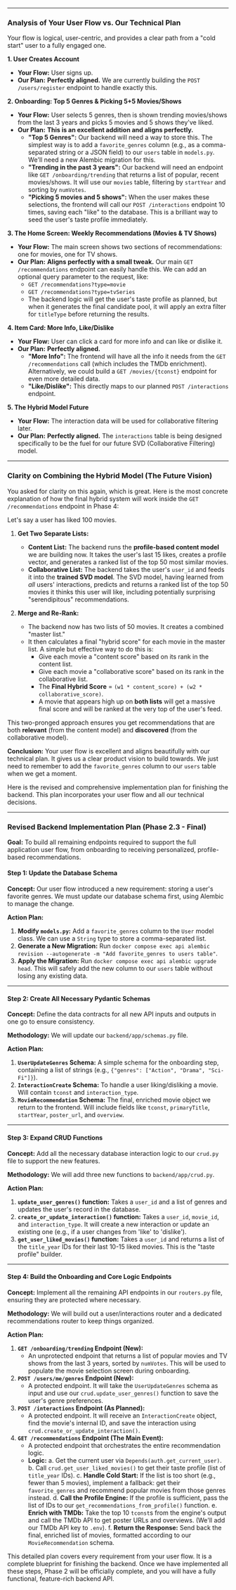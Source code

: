 
---

### **Analysis of Your User Flow vs. Our Technical Plan**

Your flow is logical, user-centric, and provides a clear path from a "cold start" user to a fully engaged one.

**1. User Creates Account**
*   **Your Flow:** User signs up.
*   **Our Plan:** **Perfectly aligned.** We are currently building the `POST /users/register` endpoint to handle exactly this.

**2. Onboarding: Top 5 Genres & Picking 5+5 Movies/Shows**
*   **Your Flow:** User selects 5 genres, then is shown trending movies/shows from the last 3 years and picks 5 movies and 5 shows they've liked.
*   **Our Plan:** **This is an excellent addition and aligns perfectly.**
    *   **"Top 5 Genres":** Our backend will need a way to store this. The simplest way is to add a `favorite_genres` column (e.g., as a comma-separated string or a JSON field) to our `users` table in `models.py`. We'll need a new Alembic migration for this.
    *   **"Trending in the past 3 years":** Our backend will need an endpoint like `GET /onboarding/trending` that returns a list of popular, recent movies/shows. It will use our `movies` table, filtering by `startYear` and sorting by `numVotes`.
    *   **"Picking 5 movies and 5 shows":** When the user makes these selections, the frontend will call our `POST /interactions` endpoint 10 times, saving each "like" to the database. This is a brilliant way to seed the user's taste profile immediately.

**3. The Home Screen: Weekly Recommendations (Movies & TV Shows)**
*   **Your Flow:** The main screen shows two sections of recommendations: one for movies, one for TV shows.
*   **Our Plan:** **Aligns perfectly with a small tweak.** Our main `GET /recommendations` endpoint can easily handle this. We can add an optional query parameter to the request, like:
    *   `GET /recommendations?type=movie`
    *   `GET /recommendations?type=tvSeries`
    *   The backend logic will get the user's taste profile as planned, but when it generates the final candidate pool, it will apply an extra filter for `titleType` before returning the results.

**4. Item Card: More Info, Like/Dislike**
*   **Your Flow:** User can click a card for more info and can like or dislike it.
*   **Our Plan:** **Perfectly aligned.**
    *   **"More Info":** The frontend will have all the info it needs from the `GET /recommendations` call (which includes the TMDb enrichment). Alternatively, we could build a `GET /movies/{tconst}` endpoint for even more detailed data.
    *   **"Like/Dislike":** This directly maps to our planned `POST /interactions` endpoint.

**5. The Hybrid Model Future**
*   **Your Flow:** The interaction data will be used for collaborative filtering later.
*   **Our Plan:** **Perfectly aligned.** The `interactions` table is being designed specifically to be the fuel for our future SVD (Collaborative Filtering) model.

---

### **Clarity on Combining the Hybrid Model (The Future Vision)**

You asked for clarity on this again, which is great. Here is the most concrete explanation of how the final hybrid system will work inside the `GET /recommendations` endpoint in Phase 4:

Let's say a user has liked 100 movies.

1.  **Get Two Separate Lists:**
    *   **Content List:** The backend runs the **profile-based content model** we are building now. It takes the user's last 15 likes, creates a profile vector, and generates a ranked list of the top 50 most similar movies.
    *   **Collaborative List:** The backend takes the user's `user_id` and feeds it into the **trained SVD model**. The SVD model, having learned from *all* users' interactions, predicts and returns a ranked list of the top 50 movies it thinks this user will like, including potentially surprising "serendipitous" recommendations.

2.  **Merge and Re-Rank:**
    *   The backend now has two lists of 50 movies. It creates a combined "master list."
    *   It then calculates a final "hybrid score" for each movie in the master list. A simple but effective way to do this is:
        *   Give each movie a "content score" based on its rank in the content list.
        *   Give each movie a "collaborative score" based on its rank in the collaborative list.
        *   The **Final Hybrid Score** = `(w1 * content_score) + (w2 * collaborative_score)`.
        *   A movie that appears high up on **both lists** will get a massive final score and will be ranked at the very top of the user's feed.

This two-pronged approach ensures you get recommendations that are both **relevant** (from the content model) and **discovered** (from the collaborative model).

**Conclusion:** Your user flow is excellent and aligns beautifully with our technical plan. It gives us a clear product vision to build towards. We just need to remember to add the `favorite_genres` column to our `users` table when we get a moment.





Here is the revised and comprehensive implementation plan for finishing the backend. This plan incorporates your user flow and all our technical decisions.

---

### **Revised Backend Implementation Plan (Phase 2.3 - Final)**

**Goal:** To build all remaining endpoints required to support the full application user flow, from onboarding to receiving personalized, profile-based recommendations.

#### **Step 1: Update the Database Schema**

**Concept:** Our user flow introduced a new requirement: storing a user's favorite genres. We must update our database schema first, using Alembic to manage the change.

**Action Plan:**
1.  **Modify `models.py`:** Add a `favorite_genres` column to the `User` model class. We can use a `String` type to store a comma-separated list.
2.  **Generate a New Migration:** Run `docker compose exec api alembic revision --autogenerate -m "Add favorite_genres to users table"`.
3.  **Apply the Migration:** Run `docker compose exec api alembic upgrade head`. This will safely add the new column to our `users` table without losing any existing data.

---

#### **Step 2: Create All Necessary Pydantic Schemas**

**Concept:** Define the data contracts for all new API inputs and outputs in one go to ensure consistency.

**Methodology:** We will update our `backend/app/schemas.py` file.

**Action Plan:**
1.  **`UserUpdateGenres` Schema:** A simple schema for the onboarding step, containing a list of strings (e.g., `{"genres": ["Action", "Drama", "Sci-Fi"]}`).
2.  **`InteractionCreate` Schema:** To handle a user liking/disliking a movie. Will contain `tconst` and `interaction_type`.
3.  **`MovieRecommendation` Schema:** The final, enriched movie object we return to the frontend. Will include fields like `tconst`, `primaryTitle`, `startYear`, `poster_url`, and `overview`.

---

#### **Step 3: Expand CRUD Functions**

**Concept:** Add all the necessary database interaction logic to our `crud.py` file to support the new features.

**Methodology:** We will add three new functions to `backend/app/crud.py`.

**Action Plan:**
1.  **`update_user_genres()` function:** Takes a `user_id` and a list of genres and updates the user's record in the database.
2.  **`create_or_update_interaction()` function:** Takes a `user_id`, `movie_id`, and `interaction_type`. It will create a new interaction or update an existing one (e.g., if a user changes from 'like' to 'dislike').
3.  **`get_user_liked_movies()` function:** Takes a `user_id` and returns a list of the `title_year` IDs for their last 10-15 liked movies. This is the "taste profile" builder.

---

#### **Step 4: Build the Onboarding and Core Logic Endpoints**

**Concept:** Implement all the remaining API endpoints in our `routers.py` file, ensuring they are protected where necessary.

**Methodology:** We will build out a user/interactions router and a dedicated recommendations router to keep things organized.

**Action Plan:**
1.  **`GET /onboarding/trending` Endpoint (New):**
    *   An unprotected endpoint that returns a list of popular movies and TV shows from the last 3 years, sorted by `numVotes`. This will be used to populate the movie selection screen during onboarding.
2.  **`POST /users/me/genres` Endpoint (New):**
    *   A protected endpoint. It will take the `UserUpdateGenres` schema as input and use our `crud.update_user_genres()` function to save the user's genre preferences.
3.  **`POST /interactions` Endpoint (As Planned):**
    *   A protected endpoint. It will receive an `InteractionCreate` object, find the movie's internal ID, and save the interaction using `crud.create_or_update_interaction()`.
4.  **`GET /recommendations` Endpoint (The Main Event):**
    *   A protected endpoint that orchestrates the entire recommendation logic.
    *   **Logic:**
        a. Get the current user via `Depends(auth.get_current_user)`.
        b. Call `crud.get_user_liked_movies()` to get their taste profile (list of `title_year` IDs).
        c. **Handle Cold Start:** If the list is too short (e.g., fewer than 5 movies), implement a fallback: get their `favorite_genres` and recommend popular movies from those genres instead.
        d. **Call the Profile Engine:** If the profile is sufficient, pass the list of IDs to our `get_recommendations_from_profile()` function.
        e. **Enrich with TMDb:** Take the top 10 `tconst`s from the engine's output and call the TMDb API to get poster URLs and overviews. (We'll add our TMDb API key to `.env`).
        f. **Return the Response:** Send back the final, enriched list of movies, formatted according to our `MovieRecommendation` schema.

This detailed plan covers every requirement from your user flow. It is a complete blueprint for finishing the backend. Once we have implemented all these steps, Phase 2 will be officially complete, and you will have a fully functional, feature-rich backend API.

